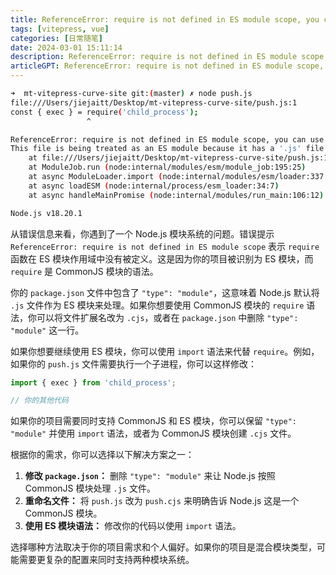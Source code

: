 ```yaml
---
title: ReferenceError: require is not defined in ES module scope, you can use import instead
tags: [vitepress, vue]
categories: [日常随笔]
date: 2024-03-01 15:11:14
description: ReferenceError: require is not defined in ES module scope, you can use import instead
articleGPT: ReferenceError: require is not defined in ES module scope, you can use import instead
---
```


```bash
➜  mt-vitepress-curve-site git:(master) ✗ node push.js
file:///Users/jiejaitt/Desktop/mt-vitepress-curve-site/push.js:1
const { exec } = require('child_process');
                 ^

ReferenceError: require is not defined in ES module scope, you can use import instead
This file is being treated as an ES module because it has a '.js' file extension and '/Users/jiejaitt/Desktop/mt-vitepress-curve-site/package.json' contains "type": "module". To treat it as a CommonJS script, rename it to use the '.cjs' file extension.
    at file:///Users/jiejaitt/Desktop/mt-vitepress-curve-site/push.js:1:18
    at ModuleJob.run (node:internal/modules/esm/module_job:195:25)
    at async ModuleLoader.import (node:internal/modules/esm/loader:337:24)
    at async loadESM (node:internal/process/esm_loader:34:7)
    at async handleMainPromise (node:internal/modules/run_main:106:12)

Node.js v18.20.1
```

从错误信息来看，你遇到了一个 Node.js 模块系统的问题。错误提示 `ReferenceError: require is not defined in ES module scope` 表示 `require` 函数在 ES 模块作用域中没有被定义。这是因为你的项目被识别为 ES 模块，而 `require` 是 CommonJS 模块的语法。

你的 `package.json` 文件中包含了 `"type": "module"`，这意味着 Node.js 默认将 `.js` 文件作为 ES 模块来处理。如果你想要使用 CommonJS 模块的 `require` 语法，你可以将文件扩展名改为 `.cjs`，或者在 `package.json` 中删除 `"type": "module"` 这一行。

如果你想要继续使用 ES 模块，你可以使用 `import` 语法来代替 `require`。例如，如果你的 `push.js` 文件需要执行一个子进程，你可以这样修改：

```javascript
import { exec } from 'child_process';

// 你的其他代码
```

如果你的项目需要同时支持 CommonJS 和 ES 模块，你可以保留 `"type": "module"` 并使用 `import` 语法，或者为 CommonJS 模块创建 `.cjs` 文件。

根据你的需求，你可以选择以下解决方案之一：

1. **修改 `package.json`：** 删除 `"type": "module"` 来让 Node.js 按照 CommonJS 模块处理 `.js` 文件。
2. **重命名文件：** 将 `push.js` 改为 `push.cjs` 来明确告诉 Node.js 这是一个 CommonJS 模块。
3. **使用 ES 模块语法：** 修改你的代码以使用 `import` 语法。

选择哪种方法取决于你的项目需求和个人偏好。如果你的项目是混合模块类型，可能需要更复杂的配置来同时支持两种模块系统。